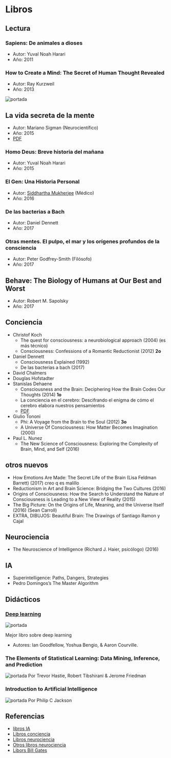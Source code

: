 # Libros

## Lectura

### Sapiens: De animales a dioses
* Autor: Yuval Noah Harari
* Año: 2011

### How to Create a Mind: The Secret of Human Thought Revealed
* Autor: Ray Kurzweil
* Año: 2013

![portada](https://blog.signifai.io/wp-content/uploads/2017/03/How-to-Create-a-Mind-The-Secret-of-Human-Thought-Revealed-by-Ray-Kurzweil-197x300.jpg)

## La vida secreta de  la mente
* Autor: Mariano Sigman (Neurocientífico)
* Año: 2015
* [PDF](https://kupdf.com/download/vida-secreta-de-la-mente-la-mariano-sigmanpdf_5960a050dc0d60fc6b2be312_pdf)

### Homo Deus: Breve historia del mañana
* Autor: Yuval Noah Harari
* Año: 2015

### El Gen: Una Historia Personal
* Autor: [Siddhartha Mukherjee](https://en.wikipedia.org/wiki/Siddhartha_Mukherjee) (Médico)
* Año: 2016

### De las bacterias a Bach
* Autor: Daniel Dennett
* Año: 2017

### Otras mentes. El pulpo, el mar y los orígenes profundos de la consciencia
* Autor: Peter Godfrey-Smith (Filósofo)
* Año: 2017

## Behave: The Biology of Humans at Our Best and Worst
* Autor: Robert M. Sapolsky
* Año: 2017

## Conciencia

* Christof Koch
  * The quest for consciousness: a neurobiological approach (2004) (es más técnico)
  * Consciousness: Confessions of a Romantic Reductionist (2012) **2o**
* Daniel Dennett
  * Consciousness Explained (1992)
  * De las bacterias a bach (2017)
* David Chalmers
* Douglas Hofstadter
* Stanislas Dehaene
  * Consciousness and the Brain: Deciphering How the Brain Codes Our Thoughts (2014) **1o**
  * La conciencia en el cerebro: Descifrando el enigma de cómo el cerebro elabora nuestros pensamientos
  * [PDF](http://raulkoffman.com/wp-content/uploads/2012/07/Dehaene-Stanislas-LA-CONCIENCIA-EN-EL-CEREBRO.pdf)
* Giulio Tononi
  * Phi: A Voyage from the Brain to the Soul (2012) **3o**
  * A Universe Of Consciousness: How Matter Becomes Imagination (2000)
* Paul L. Nunez
  * The New Science of Consciousness: Exploring the Complexity of Brain, Mind, and Self (2016)

## otros nuevos
* How Emotions Are Made: The Secret Life of the Brain (Lisa Feldman Barrett) (2017) creo q es malillo
* Reductionism in Art and Brain Science: Bridging the Two Cultures (2016)
* Origins of Consciousness: How the Search to Understand the Nature of Consciousness is Leading to a New View of Reality (2015)
* The Big Picture: On the Origins of Life, Meaning, and the Universe Itself (2016) (Sean Carroll)
* EXTRA, DIBUJOS: Beautiful Brain: The Drawings of Santiago Ramon y Cajal 

## Neurociencia
* The Neuroscience of Intelligence (Richard J. Haier, psicólogo) (2016)

## IA
* Superintelligence: Paths, Dangers, Strategies
* Pedro Domingos’s The Master Algorithm

## Didácticos

### [Deep learning](http://www.deeplearningbook.org)
![portada](https://blog.signifai.io/wp-content/uploads/2017/03/Deep-Learning-Adaptive-Computation-and-Machine-Learning-series-by-Ian-Goodfellow-Yoshua-Bengio-Aaron-Courville-225x300.jpg)

Mejor libro sobre deep learning
* Autores: Ian Goodfellow, Yoshua Bengio, & Aaron Courville.

### The Elements of Statistical Learning: Data Mining, Inference, and Prediction
![portada](https://blog.signifai.io/wp-content/uploads/2017/03/The-Elements-of-Statistical-Learning-Data-Mining-Inference-and-Prediction-Second-Edition-200x300.jpg)
Por Trevor Hastie, Robert Tibshirani & Jerome Friedman

### Introduction to Artificial Intelligence
![portada](https://blog.signifai.io/wp-content/uploads/2017/03/introtoAIPJ.jpg)
Por Philip C Jackson




## Referencias

* [libros IA](https://blog.signifai.io/7-artificial-intelligence-books-read-today/)
* [Libros conciencia](https://www.theguardian.com/books/2017/sep/20/top-10-books-about-consciousness)
* [Libros neurociencia](https://www.imf-formacion.com/blog/corporativo/neuropsicologia/libros-sobre-neurociencia/)
* [Otros libros neurociencia](https://psicologiaymente.net/cultura/libros-neurociencias-principiantes)
* [Libors Bill Gates](https://www.gatesnotes.com/Books)
